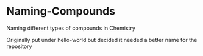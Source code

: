 # Naming-Compounds
Naming different types of compounds in Chemistry

Originally put under hello-world but decided it needed a better name for the repository
